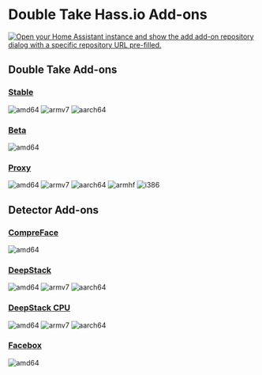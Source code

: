 # Double Take Hass.io Add-ons

[![Open your Home Assistant instance and show the add add-on repository dialog with a specific repository URL pre-filled.](https://my.home-assistant.io/badges/supervisor_add_addon_repository.svg)](https://my.home-assistant.io/redirect/supervisor_add_addon_repository/?repository_url=https%3A%2F%2Fgithub.com%2Fjakowenko%2Fdouble-take-hassio-addons)

## Double Take Add-ons

### [Stable](./stable)

![amd64][amd64-shield] ![armv7][armv7-shield] ![aarch64][aarch64-shield]

### [Beta](./beta)

![amd64][amd64-shield]

### [Proxy](./proxy)

![amd64][amd64-shield] ![armv7][armv7-shield] ![aarch64][aarch64-shield] ![armhf][armhf-shield] ![i386][i386-shield]

## Detector Add-ons

### [CompreFace](./compreface)

![amd64][amd64-shield]

### [DeepStack](./deepstack)

![amd64][amd64-shield] ![armv7][armv7-shield] ![aarch64][aarch64-shield]

### [DeepStack CPU](./deepstack-cpu)

![amd64][amd64-shield] ![armv7][armv7-shield] ![aarch64][aarch64-shield]

### [Facebox](./facebox)

![amd64][amd64-shield]

[aarch64-shield]: https://img.shields.io/badge/aarch64-yes-green.svg
[amd64-shield]: https://img.shields.io/badge/amd64-yes-green.svg
[armhf-shield]: https://img.shields.io/badge/armhf-yes-green.svg
[armv7-shield]: https://img.shields.io/badge/armv7-yes-green.svg
[i386-shield]: https://img.shields.io/badge/i386-yes-green.svg
